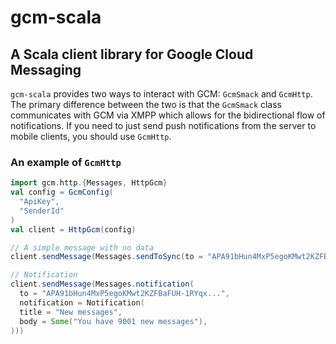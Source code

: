 # gcm-scala

## A Scala client library for Google Cloud Messaging

`gcm-scala` provides two ways to interact with GCM: `GcmSmack` and `GcmHttp`.
The primary difference between the two is that the `GcmSmack` class communicates with GCM via XMPP which allows
for the bidirectional flow of notifications. If you need to just send push notifications from the server to mobile clients, you should use `GcmHttp`.

### An example of `GcmHttp`
```scala
import gcm.http.{Messages, HttpGcm}
val config = GcmConfig(
  "ApiKey",
  "SenderId"
)
val client = HttpGcm(config)

// A simple message with no data
client.sendMessage(Messages.sendToSync(to = "APA91bHun4MxP5egoKMwt2KZFBaFUH-1RYqx..."))

// Notification
client.sendMessage(Messages.notification(
  to = "APA91bHun4MxP5egoKMwt2KZFBaFUH-1RYqx...",
  notification = Notification(
  title = "New messages",
  body = Some("You have 9001 new messages"),
)))
```

